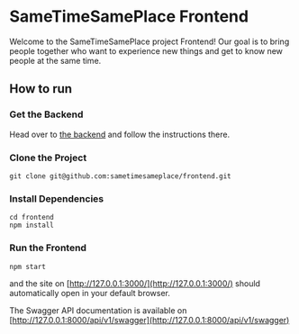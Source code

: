# SameTimeSamePlace Frontend

Welcome to the SameTimeSamePlace project Frontend! Our goal is to bring people together who want to experience new things and get to know new people at the same time.

## How to run

### Get the Backend
Head over to [the backend](https://github.com/sametimesameplace/backend) and follow the instructions there.
### Clone the Project
```shell
git clone git@github.com:sametimesameplace/frontend.git
```
### Install Dependencies
```shell
cd frontend
npm install
```

### Run the Frontend
```shell
npm start
```

and the site on [http://127.0.0.1:3000/](http://127.0.0.1:3000/) should automatically open in your default browser.

The Swagger API documentation is available on [http://127.0.0.1:8000/api/v1/swagger](http://127.0.0.1:8000/api/v1/swagger)
